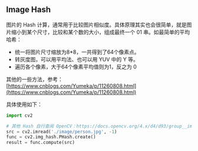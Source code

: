 ## Image Hash

图片的 Hash 计算，通常用于比较图片相似度。具体原理其实也会很简单，就是图片缩小到某个尺寸，比较和某个数的大小，组成最终一个 01 串。如最简单的平均哈希：
- 统一将图片尺寸缩放为8*8，一共得到了64个像素点。
- 转灰度图，可以用平均法、也可以用 YUV 中的 Y 等。
- 遍历各个像素，大于64个像素平均值则为1，反之为 0

其他的一些方法，参考：[https://www.cnblogs.com/Yumeka/p/11260808.html](https://www.cnblogs.com/Yumeka/p/11260808.html)

具体使用如下：
```python
import cv2

# 其他 Hash 自行查阅 OpenCV：https://docs.opencv.org/4.x/d4/d93/group__img__hash.html
src = cv2.imread('./image/person.jpg', -1)
func = cv2.img_hash.PHash.create()
result = func.compute(src)
```